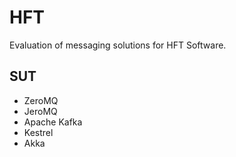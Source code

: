 HFT
===
Evaluation of messaging solutions for HFT Software.

SUT
---
* ZeroMQ
* JeroMQ
* Apache Kafka
* Kestrel
* Akka
